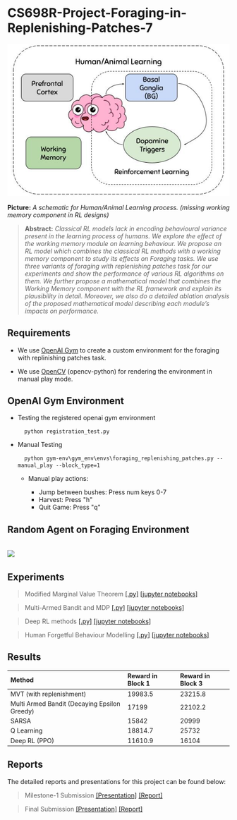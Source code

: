 # CS698R-Project-Foraging-in-Replenishing-Patches-7

![human_animal_learning_schematic](assets/human_animal_learing.jpg)

**Picture:** *A schematic for Human/Animal Learning process. (missing working memory component in RL designs)*

> **Abstract:** *Classical RL models lack in encoding behavioural variance present
in the learning process of humans. We explore the effect of the working memory module on learning behaviour. We propose an RL model which combines the classical RL methods with a working memory component to study its effects on Foraging tasks. We use three variants of foraging with replenishing patches task for our experiments and show the performance of various RL algorithms on them. We further propose a mathematical model that combines the Working Memory component with the RL framework and explain its plausibility in detail. Moreover, we also do a detailed ablation analysis of the proposed mathematical model describing each module’s impacts on performance.*


## Requirements
- We use [OpenAI Gym](https://opencv.org) to create a custom environment for the foraging with replinishing patches task.

- We use [OpenCV](https://gym.openai.com) (opencv-python) for rendering the environment in manual play mode.

## OpenAI Gym Environment
- Testing the registered openai gym environment 

		python registration_test.py

- Manual Testing

		python gym-env\gym_env\envs\foraging_replenishing_patches.py --manual_play --block_type=1

    * Manual play actions: 
    
        * Jump between bushes: Press num keys 0-7 
        * Harvest: Press "h"
        * Quit Game: Press "q"

## Random Agent on Foraging Environment 
<br />
<img src="./gym-env/gym_env/envs/env_gifs/random_agent_fps30.gif" width="700px"></img>

## Experiments

> Modified Marginal Value Theorem [[.py]](./agents/MVT) [[jupyter notebooks]](notebooks/MVT)

> Multi-Armed Bandit and MDP [[.py]](agents/MDP) [[jupyter notebooks]](notebooks/MDP)

> Deep RL methods [[.py]](agents/DRL) [[jupyter notebooks]](notebooks/DRL)

> Human Forgetful Behaviour Modelling [[.py]](agents/MAB) [[jupyter notebooks]](notebooks/MAB)


## Results 

| Method | Reward in Block 1 | Reward in Block 3
| :-----       | :---              | :-----   
| MVT (with replenishment) | 19983.5 | 23215.8
| Multi Armed Bandit (Decaying Epsilon Greedy) | 17199 | 22102.2
| SARSA |   15842 | 20999
| Q Learning | 18814.7 | 25732
| Deep RL (PPO) |   11610.9 | 16104

## Reports

The detailed reports and presentations for this project can be found below:

> Milestone-1 Submission [[Presentation]](docs/Milestone-1-Submission/CS698R-Project-Presentation-7.pdf) [[Report]](docs/Milestone-1-Submission/CS698R-Project-Report-7.pdf)

> Final Submission [[Presentation]](docs/Final-Submission/CS698R-Project-Presentation-7.pdf) [[Report]](docs/Final-Submission/CS698R-Project-Report-7.pdf)
  

